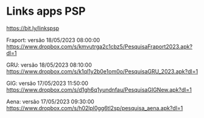 # Links apps PSP
https://bit.ly/linkspsp

Fraport: versão 18/05/2023  08:00:00
https://www.dropbox.com/s/kmvutrga2c1cbz5/PesquisaFraport2023.apk?dl=1
 
GRU: versão 18/05/2023  08:10:00
https://www.dropbox.com/s/k1ql1y2b0e1om0o/PesquisaGRU_2023.apk?dl=1
 
GIG: versão 17/05/2023  11:50:00
https://www.dropbox.com/s/d1gh6q1yundnfau/PesquisaGIGNew.apk?dl=1
 
Aena: versão 17/05/2023  09:30:00
https://www.dropbox.com/s/h02lpl0gg6tl2sp/pesquisa_aena.apk?dl=1



















 




